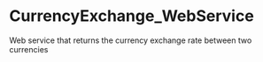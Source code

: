 # CurrencyExchange_WebService
Web service that returns the currency exchange rate between two currencies

